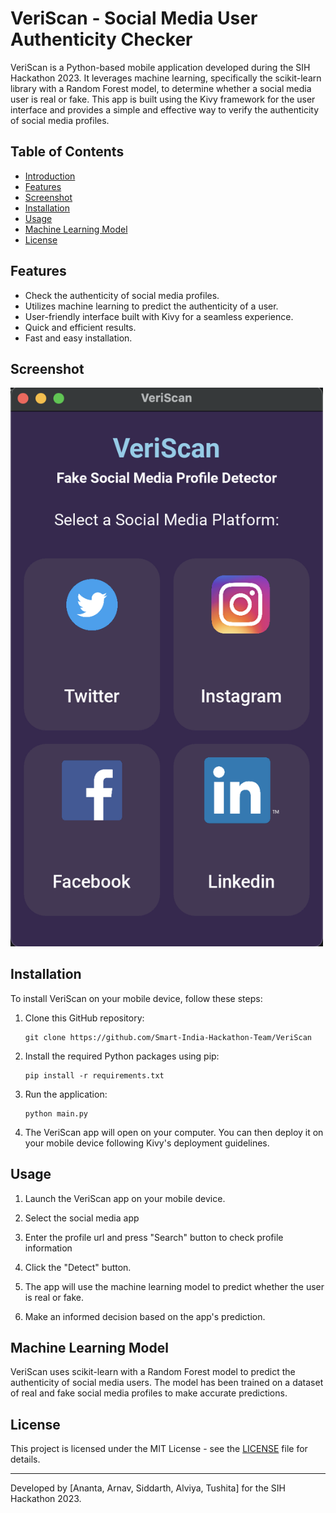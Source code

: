 # VeriScan - Social Media User Authenticity Checker

VeriScan is a Python-based mobile application developed during the SIH Hackathon 2023. It leverages machine learning, specifically the scikit-learn library with a Random Forest model, to determine whether a social media user is real or fake. This app is built using the Kivy framework for the user interface and provides a simple and effective way to verify the authenticity of social media profiles.

## Table of Contents

- [Introduction](#veriscan---social-media-user-authenticity-checker)
- [Features](#features)
- [Screenshot](#screenshot)
- [Installation](#installation)
- [Usage](#usage)
- [Machine Learning Model](#machine-learning-model)
- [License](#license)

## Features

- Check the authenticity of social media profiles.
- Utilizes machine learning to predict the authenticity of a user.
- User-friendly interface built with Kivy for a seamless experience.
- Quick and efficient results.
- Fast and easy installation.

## Screenshot

<p align="left">
    <img src="media/preview.png" alt="preview" width="500">
</p>


## Installation

To install VeriScan on your mobile device, follow these steps:

1. Clone this GitHub repository:
   ```
   git clone https://github.com/Smart-India-Hackathon-Team/VeriScan

   ```

2. Install the required Python packages using pip:
   ```
   pip install -r requirements.txt
   ```

3. Run the application:
   ```
   python main.py
   ```

4. The VeriScan app will open on your computer. You can then deploy it on your mobile device following Kivy's deployment guidelines.

## Usage

1. Launch the VeriScan app on your mobile device.

2. Select the social media app

3. Enter the profile url and press "Search" button to check profile information

3. Click the "Detect" button.

4. The app will use the machine learning model to predict whether the user is real or fake.

5. Make an informed decision based on the app's prediction.

## Machine Learning Model

VeriScan uses scikit-learn with a Random Forest model to predict the authenticity of social media users. The model has been trained on a dataset of real and fake social media profiles to make accurate predictions.

## License

This project is licensed under the MIT License - see the [LICENSE](LICENSE) file for details.

<hr>

Developed by [Ananta, Arnav, Siddarth, Alviya, Tushita] for the SIH Hackathon 2023.
